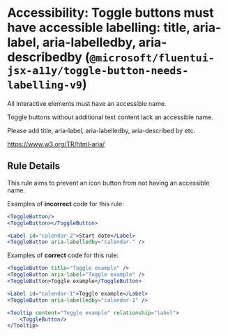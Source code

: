 # Accessibility: Toggle buttons must have accessible labelling: title, aria-label, aria-labelledby, aria-describedby (`@microsoft/fluentui-jsx-a11y/toggle-button-needs-labelling-v9`)

<!-- end auto-generated rule header -->

All interactive elements must have an accessible name.

Toggle buttons without additional text content lack an accessible name.

Please add title, aria-label, aria-labelledby, aria-described by etc.

<https://www.w3.org/TR/html-aria/>

## Rule Details

This rule aims to prevent an icon button from not having an accessible name.

Examples of **incorrect** code for this rule:

```jsx
<ToggleButton/>
<ToggleButton></ToggleButton>

<Label id="calendar-2">Start date</Label>
<ToggleButton aria-labelledby="calendar-" />
```

Examples of **correct** code for this rule:

```jsx
<ToggleButton title="Toggle example" />
<ToggleButton aria-label="Toggle example" />
<ToggleButton>Toggle example</ToggleButton>

<Label id="calendar-1">Toggle example</Label>
<ToggleButton aria-labelledby="calendar-1" />

<Tooltip content="Toggle example" relationship="label">
    <ToggleButton/>
</Tooltip>
```
